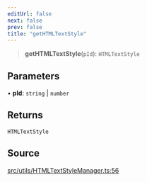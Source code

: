 ```yaml
---
editUrl: false
next: false
prev: false
title: "getHTMLTextStyle"
---
```


> **getHTMLTextStyle**(`pId`): `HTMLTextStyle`

## Parameters

• **pId**: `string` \| `number`

## Returns

`HTMLTextStyle`

## Source

[src/utils/HTMLTextStyleManager.ts:56](https://github.com/relishinc/dill-pixel/blob/10f512f7f577ca5e74162827f11215b28df5ca97/src/utils/HTMLTextStyleManager.ts#L56)
